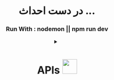 <div align="center">

# در دست احداث ...

### Run With : nodemon || npm run dev

<details>
<summary><h1> APIs <a href="https://github.com/Ali-Script"><img src="https://user-images.githubusercontent.com/74038190/212284087-bbe7e430-757e-4901-90bf-4cd2ce3e1852.gif" width="40px" /></h1></summary>

<div align="left">


```py

GET  http://localhost:4001/ 
POST  http://localhost:4001/auth  Body: {UserName, Email, Password, ConfirmPassword}
POST  http://localhost:4001/authCode  Body: {Code, UserName, Email, Password, ConfirmPassword}
POST  http://localhost:4001/login  Body: {Identifeir, Password}
GET  http://localhost:4001/getMe
GET  http://localhost:4001/setNewAccessToken

```
  
</details>
